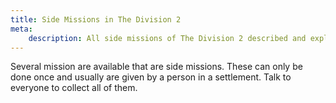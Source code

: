 ```yaml
---
title: Side Missions in The Division 2
meta:
    description: All side missions of The Division 2 described and explained.
---
```


Several mission are available that are side missions. These can only be done once and usually are given by a person in a settlement. Talk to everyone to collect all of them.
